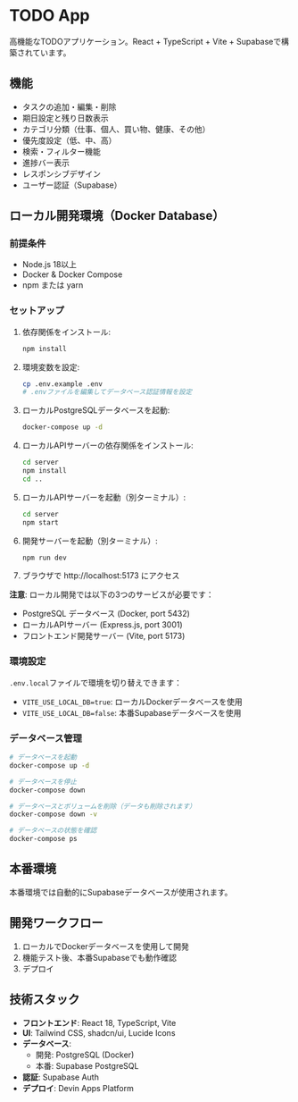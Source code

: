 # TODO App

高機能なTODOアプリケーション。React + TypeScript + Vite + Supabaseで構築されています。

## 機能

- タスクの追加・編集・削除
- 期日設定と残り日数表示
- カテゴリ分類（仕事、個人、買い物、健康、その他）
- 優先度設定（低、中、高）
- 検索・フィルター機能
- 進捗バー表示
- レスポンシブデザイン
- ユーザー認証（Supabase）

## ローカル開発環境（Docker Database）

### 前提条件

- Node.js 18以上
- Docker & Docker Compose
- npm または yarn

### セットアップ

1. 依存関係をインストール:
   ```bash
   npm install
   ```

2. 環境変数を設定:
   ```bash
   cp .env.example .env
   # .envファイルを編集してデータベース認証情報を設定
   ```

3. ローカルPostgreSQLデータベースを起動:
   ```bash
   docker-compose up -d
   ```

3. ローカルAPIサーバーの依存関係をインストール:
   ```bash
   cd server
   npm install
   cd ..
   ```

4. ローカルAPIサーバーを起動（別ターミナル）:
   ```bash
   cd server
   npm start
   ```

5. 開発サーバーを起動（別ターミナル）:
   ```bash
   npm run dev
   ```

6. ブラウザで http://localhost:5173 にアクセス

**注意**: ローカル開発では以下の3つのサービスが必要です：
- PostgreSQL データベース (Docker, port 5432)
- ローカルAPIサーバー (Express.js, port 3001)  
- フロントエンド開発サーバー (Vite, port 5173)

### 環境設定

`.env.local`ファイルで環境を切り替えできます：

- `VITE_USE_LOCAL_DB=true`: ローカルDockerデータベースを使用
- `VITE_USE_LOCAL_DB=false`: 本番Supabaseデータベースを使用

### データベース管理

```bash
# データベースを起動
docker-compose up -d

# データベースを停止
docker-compose down

# データベースとボリュームを削除（データも削除されます）
docker-compose down -v

# データベースの状態を確認
docker-compose ps
```

## 本番環境

本番環境では自動的にSupabaseデータベースが使用されます。

## 開発ワークフロー

1. ローカルでDockerデータベースを使用して開発
2. 機能テスト後、本番Supabaseでも動作確認
3. デプロイ

## 技術スタック

- **フロントエンド**: React 18, TypeScript, Vite
- **UI**: Tailwind CSS, shadcn/ui, Lucide Icons
- **データベース**: 
  - 開発: PostgreSQL (Docker)
  - 本番: Supabase PostgreSQL
- **認証**: Supabase Auth
- **デプロイ**: Devin Apps Platform
